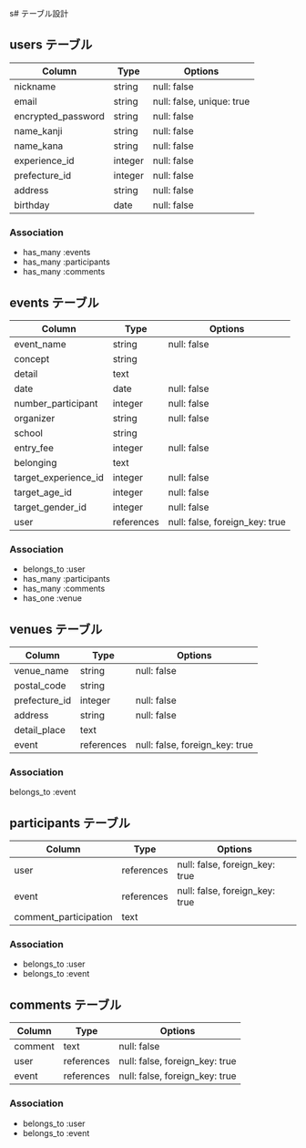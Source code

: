 s# テーブル設計

## users テーブル

| Column             | Type    | Options     |
| ------------------ | ------- | ----------- |
| nickname           | string  | null: false |
| email              | string  | null: false, unique: true |
| encrypted_password | string  | null: false |
| name_kanji         | string  | null: false |
| name_kana          | string  | null: false |
| experience_id      | integer | null: false |
| prefecture_id      | integer | null: false |
| address            | string  | null: false |
| birthday           | date    | null: false |

### Association

- has_many :events
- has_many :participants
- has_many :comments

## events テーブル

| Column               | Type       | Options     |
| -------------------- | ---------- | ----------- |
| event_name           | string     | null: false |
| concept              | string     |             |
| detail               | text       |             |
| date                 | date       | null: false |
| number_participant   | integer    | null: false |
| organizer            | string     | null: false |
| school               | string     |             |
| entry_fee            | integer    | null: false |
| belonging            | text       |             |
| target_experience_id | integer    | null: false |
| target_age_id        | integer    | null: false |
| target_gender_id     | integer    | null: false |
| user                 | references | null: false, foreign_key: true |

### Association

- belongs_to :user
- has_many :participants
- has_many :comments
- has_one :venue

## venues テーブル

| Column           | Type       | Options     |
| ---------------- | ---------- | ----------- |
| venue_name       | string     | null: false |
| postal_code      | string     |             |
| prefecture_id    | integer    | null: false |
| address          | string     | null: false |
| detail_place     | text       |             |
| event            | references | null: false, foreign_key: true |

### Association

belongs_to :event

## participants テーブル

| Column                | Type       | Options     |
| --------------------- | ---------- | ----------- |
| user                  | references | null: false, foreign_key: true |
| event                 | references | null: false, foreign_key: true |
| comment_participation | text       |             |

### Association

- belongs_to :user
- belongs_to :event

## comments テーブル

| Column           | Type       | Options     |
| ---------------- | ---------- | ----------- |
| comment          | text       | null: false |
| user             | references | null: false, foreign_key: true |
| event            | references | null: false, foreign_key: true |

### Association

- belongs_to :user
- belongs_to :event
